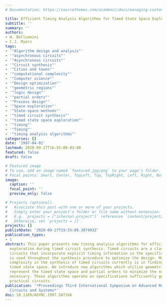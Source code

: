```yaml
---
# Documentation: https://sourcethemes.com/academic/docs/managing-content/

title: Efficient Timing Analysis Algorithms for Timed State Space Exploration
subtitle: ''
summary: ''
authors:
- W. Belluomini
- C.J. Myers
tags:
- '"Algorithm design and analysis"'
- '"asynchronous circuits"'
- '"Asynchronous circuits"'
- '"Circuit synthesis"'
- '"Cities and towns"'
- '"computational complexity"'
- '"Computer science"'
- '"Design optimization"'
- '"geometric regions"'
- '"logic design"'
- '"partial orders"'
- '"Process design"'
- '"Space exploration"'
- '"State-space methods"'
- '"timed circuit synthesis"'
- '"timed state space exploration"'
- '"timing"'
- '"Timing"'
- '"timing analysis algorithms"'
categories: []
date: '1997-04-01'
lastmod: 2020-09-27T16:55:09-03:00
featured: false
draft: false

# Featured image
# To use, add an image named `featured.jpg/png` to your page's folder.
# Focal points: Smart, Center, TopLeft, Top, TopRight, Left, Right, BottomLeft, Bottom, BottomRight.
image:
  caption: ''
  focal_point: ''
  preview_only: false

# Projects (optional).
#   Associate this post with one or more of your projects.
#   Simply enter your project's folder or file name without extension.
#   E.g. `projects = ["internal-project"]` references `content/project/deep-learning/index.md`.
#   Otherwise, set `projects = []`.
projects: []
publishDate: '2020-09-27T19:55:09.307493Z'
publication_types:
- 1
abstract: This paper presents new timing analysis algorithms for efficient state space
  exploration during timed circuit synthesis. Timed circuits are a class of asynchronous
  circuits that incorporate explicit timing information in the specification which
  is used throughout the synthesis procedure to optimize the design. Much of the computational
  complexity in the synthesis of timed circuits currently is in finding the reachable
  timed state space. We introduce new algorithms which utilize geometric regions to
  represent the timed state space and partial orders to minimize the number of regions
  necessary. These algorithms operate on specifications sufficiently general to describe
  practical circuits.
publication: '*Proceedings Third International Symposium on Advanced Research in Asynchronous
  Circuits and Systems*'
doi: 10.1109/ASYNC.1997.587166
---
```

